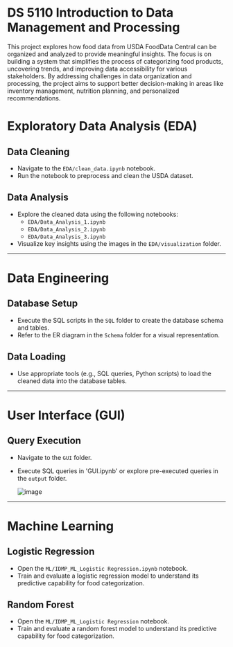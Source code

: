 # DS 5110 Introduction to Data Management and Processing

This project explores how food data from USDA FoodData Central can be organized and analyzed to provide meaningful insights. The focus is on building a system that simplifies the process of categorizing food products, uncovering trends, and improving data accessibility for various stakeholders. By addressing challenges in data organization and processing, the project aims to support better decision-making in areas like inventory management, nutrition planning, and personalized recommendations.

# Exploratory Data Analysis (EDA)

## Data Cleaning
- Navigate to the `EDA/clean_data.ipynb` notebook.
- Run the notebook to preprocess and clean the USDA dataset.

## Data Analysis
- Explore the cleaned data using the following notebooks:
  - `EDA/Data_Analysis_1.ipynb`
  - `EDA/Data_Analysis_2.ipynb`
  - `EDA/Data_Analysis_3.ipynb`
- Visualize key insights using the images in the `EDA/visualization` folder.

---

# Data Engineering

## Database Setup
- Execute the SQL scripts in the `SQL` folder to create the database schema and tables.
- Refer to the ER diagram in the `Schema` folder for a visual representation.

## Data Loading
- Use appropriate tools (e.g., SQL queries, Python scripts) to load the cleaned data into the database tables.

---

# User Interface (GUI)

## Query Execution
- Navigate to the `GUI` folder.
- Execute SQL queries in 'GUI.ipynb' or explore pre-executed queries in the `output` folder.

  ![image](https://github.com/user-attachments/assets/d623a407-bac9-4b2b-9997-db849a8528c7)

---

# Machine Learning

## Logistic Regression
- Open the `ML/IDMP_ML_Logistic Regression.ipynb` notebook.
- Train and evaluate a logistic regression model to understand its predictive capability for food categorization.

## Random Forest
- Open the `ML/IDMP_ML_Logistic Regression` notebook.
- Train and evaluate a random forest model to understand its predictive capability for food categorization.



